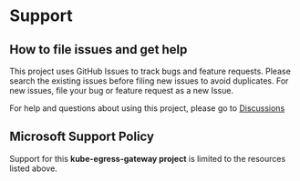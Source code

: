 # Support

## How to file issues and get help  

This project uses GitHub Issues to track bugs and feature requests. Please search the existing 
issues before filing new issues to avoid duplicates.  For new issues, file your bug or 
feature request as a new Issue.

For help and questions about using this project, please go to [Discussions](https://github.com/Azure/kube-egress-gateway/discussions/)

## Microsoft Support Policy  

Support for this **kube-egress-gateway project** is limited to the resources listed above.
